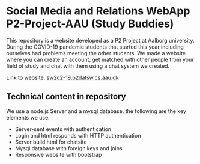# Social Media and Relations WebApp P2-Project-AAU (Study Buddies)
This repository is a website developed as a P2 Project at Aalborg university. During the COVID-19 pandemic students that started this year including ourselves had problems meeting the other students. We made a website where you can create an account, get matched with other people from your field of study and chat with them using a chat system we created.

Link to website: [sw2c2-19.p2datsw.cs.aau.dk](https://sw2c2-19.p2datsw.cs.aau.dk)

## Technical content in repository
We use a node.js Server and a mysql database. the following are the key elements we use:
* Server-sent events with authentication  
* Login and html responds with HTTP authentication
* Server build html for chatsite
* Mysql database with foreign keys and joins
* Responsive website with bootstrap
